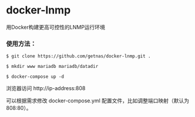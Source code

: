 # docker-lnmp
用Docker构建更高可控性的LNMP运行环境

### 使用方法：

`$ git clone https://github.com/getnas/docker-lnmp.git .`

`$ mkdir www mariadb mariadb/datadir`

`$ docker-compose up -d`

浏览器访问 http://ip-address:808

可以根据需求修改 docker-compose.yml 配置文件，比如调整端口映射（默认为 808:80）。
